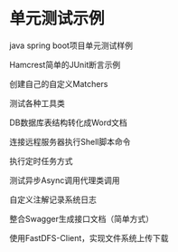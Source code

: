# 单元测试示例
java spring boot项目单元测试样例

Hamcrest简单的JUnit断言示例

创建自己的自定义Matchers

测试各种工具类

DB数据库表结构转化成Word文档

连接远程服务器执行Shell脚本命令

执行定时任务方式

测试异步Async调用代理类调用

自定义注解记录系统日志

整合Swagger生成接口文档（简单方式）

使用FastDFS-Client，实现文件系统上传下载

